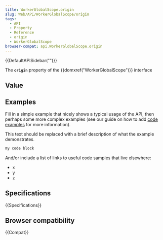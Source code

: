 ```yaml
---
title: WorkerGlobalScope.origin
slug: Web/API/WorkerGlobalScope/origin
tags:
  - API
  - Property
  - Reference
  - origin
  - WorkerGlobalScope
browser-compat: api.WorkerGlobalScope.origin
---
```

{{DefaultAPISidebar("")}}

The **`origin`** property of the {{domxref("WorkerGlobalScope")}} interface 

## Value



## Examples

Fill in a simple example that nicely shows a typical usage of the API, then perhaps some more complex examples (see our guide on how to add [code examples](/en-US/docs/MDN/Contribute/Structures/Code_examples) for more information).

This text should be replaced with a brief description of what the example demonstrates.

```js
my code block
```

And/or include a list of links to useful code samples that live elsewhere:

*   x
*   y
*   z

## Specifications

{{Specifications}}

## Browser compatibility

{{Compat}}



